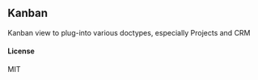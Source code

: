 ## Kanban

Kanban view to plug-into various doctypes, especially Projects and CRM

#### License

MIT
